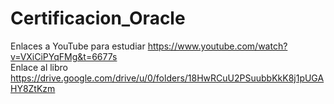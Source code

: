 # Certificacion_Oracle
Enlaces a YouTube para estudiar https://www.youtube.com/watch?v=VXiCiPYqFMg&t=6677s <br>
Enlace al libro https://drive.google.com/drive/u/0/folders/18HwRCuU2PSuubbKkK8j1pUGAHY8ZtKzm
